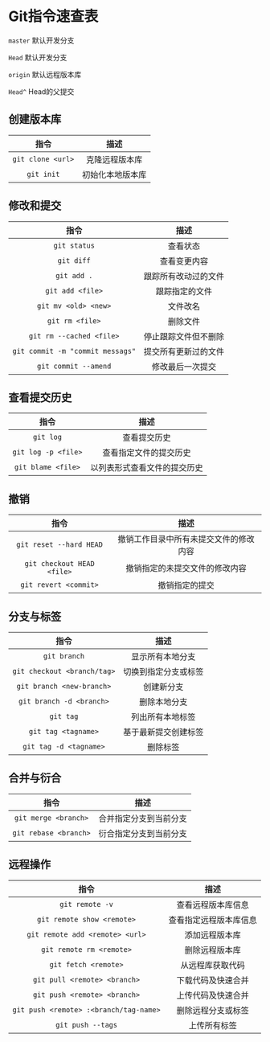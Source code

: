 # Git指令速查表

`master` 默认开发分支

`Head` 默认开发分支

`origin` 默认远程版本库

`Head^` Head的父提交

## 创建版本库

|       指令        |       描述       |
| :---------------: | :--------------: |
| `git clone <url>` |  克隆远程版本库  |
|    `git init`     | 初始化本地版本库 |

## 修改和提交

|               指令               |         描述         |
| :------------------------------: | :------------------: |
|           `git status`           |       查看状态       |
|            `git diff`            |     查看变更内容     |
|           `git add .`            | 跟踪所有改动过的文件 |
|         `git add <file>`         |    跟踪指定的文件    |
|       `git mv <old> <new>`       |       文件改名       |
|         `git rm <file>`          |       删除文件       |
|     `git rm --cached <file>`     | 停止跟踪文件但不删除 |
| `git commit -m "commit messags"` | 提交所有更新过的文件 |
|       `git commit --amend`       |   修改最后一次提交   |

## 查看提交历史

|        指令         |             描述             |
| :-----------------: | :--------------------------: |
|      `git log`      |         查看提交历史         |
| `git log -p <file>` |    查看指定文件的提交历史    |
| `git blame <file>`  | 以列表形式查看文件的提交历史 |

## 撤销

|            指令            |                  描述                  |
| :------------------------: | :------------------------------------: |
|  `git reset --hard HEAD`   | 撤销工作目录中所有未提交文件的修改内容 |
| `git checkout HEAD <file>` |     撤销指定的未提交文件的修改内容     |
|   `git revert <commit>`    |             撤销指定的提交             |

## 分支与标签

|            指令             |         描述         |
| :-------------------------: | :------------------: |
|        `git branch`         |   显示所有本地分支   |
| `git checkout <branch/tag>` | 切换到指定分支或标签 |
|  `git branch <new-branch>`  |      创建新分支      |
|  `git branch -d <branch>`   |     删除本地分支     |
|          `git tag`          |   列出所有本地标签   |
|     `git tag <tagname>`     | 基于最新提交创建标签 |
|   `git tag -d <tagname>`    |       删除标签       |

## 合并与衍合

|         指令          |          描述          |
| :-------------------: | :--------------------: |
| `git merge <branch>`  | 合并指定分支到当前分支 |
| `git rebase <branch>` | 衍合指定分支到当前分支 |

## 远程操作

|                  指令                  |          描述          |
| :------------------------------------: | :--------------------: |
|            `git remote -v`             |   查看远程版本库信息   |
|       `git remote show <remote>`       | 查看指定远程版本库信息 |
|    `git remote add <remote> <url>`     |     添加远程版本库     |
|        `git remote rm <remote>`        |     删除远程版本库     |
|          `git fetch <remote>`          |    从远程库获取代码    |
|      `git pull <remote> <branch>`      |   下载代码及快速合并   |
|      `git push <remote> <branch>`      |   上传代码及快速合并   |
| `git push <remote> :<branch/tag-name>` |   删除远程分支或标签   |
|           `git push --tags`            |      上传所有标签      |